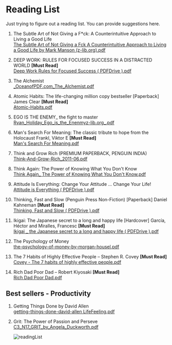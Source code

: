 # Reading List
Just trying to figure out a reading list. You can provide suggestions here.

1. The Subtle Art of Not Giving a F*ck: A Counterintuitive Approach to Living a Good Life <br>
[The Subtle Art of Not Giving a Fck A Counterintuitive Approach to Living a Good Life by Mark Manson (z-lib.org).pdf](https://github.com/mattoorahul/Reading-List/files/10921806/The.Subtle.Art.of.Not.Giving.a.Fck.A.Counterintuitive.Approach.to.Living.a.Good.Life.by.Mark.Manson.z-lib.org.pdf)

2. DEEP WORK: RULES FOR FOCUSED SUCCESS IN A DISTRACTED WORLD    **[Must Read]**<br>
[Deep Work Rules for Focused Success ( PDFDrive ).pdf](https://github.com/mattoorahul/Reading-List/files/10921883/Deep.Work.Rules.for.Focused.Success.PDFDrive.pdf)

3. The Alchemist <br>
[_OceanofPDF.com_The_Alchemist.pdf](https://github.com/mattoorahul/Reading-List/files/10921933/_OceanofPDF.com_The_Alchemist.pdf)

4. Atomic Habits: The life-changing million copy bestseller [Paperback] James Clear    **[Must Read]**<br>
[Atomic-Habits.pdf](https://github.com/mattoorahul/Reading-List/files/10921970/Atomic-Habits.pdf)

5. EGO IS THE ENEMY_ the fight to master <br>
[Ryan_Holiday_Ego_is_the_Enenmyz-lib.org_.pdf](https://github.com/mattoorahul/Reading-List/files/10921982/Ryan_Holiday_Ego_is_the_Enenmyz-lib.org_.pdf)
 
6. Man's Search For Meaning: The classic tribute to hope from the Holocaust Frankl, Viktor E   **[Must Read]**<br>
[Man's Search For Meaning.pdf](https://github.com/mattoorahul/Reading-List/files/10922065/Man.s.Search.For.Meaning.pdf)

7. Think and Grow Rich (PREMIUM PAPERBACK, PENGUIN INDIA) <br>
[Think-And-Grow-Rich_2011-06.pdf](https://github.com/mattoorahul/Reading-List/files/10922080/Think-And-Grow-Rich_2011-06.pdf)

8. Think Again: The Power of Knowing What You Don't Know <br>
[Think Again_ The Power of Knowing What You Don't Know.pdf](https://github.com/mattoorahul/Reading-List/files/10949005/Think.Again_.The.Power.of.Knowing.What.You.Don.t.Know.pdf)

9. Attitude Is Everything: Change Your Attitude ... Change Your Life! <br>
[Attitude is Everything  ( PDFDrive ).pdf](https://github.com/mattoorahul/Reading-List/files/10949008/Attitude.is.Everything.PDFDrive.pdf)

10. Thinking, Fast and Slow (Penguin Press Non-Fiction) [Paperback] Daniel Kahneman    **[Must Read]**<br>
[Thinking, Fast and Slow ( PDFDrive ).pdf](https://github.com/mattoorahul/Reading-List/files/10949015/Thinking.Fast.and.Slow.PDFDrive.pdf)

11. Ikigai: The Japanese secret to a long and happy life [Hardcover] García, Héctor and Miralles, Francesc    **[Must Read]**<br>
[Ikigai _ the Japanese secret to a long and happy life ( PDFDrive ).pdf](https://github.com/mattoorahul/Reading-List/files/10922329/Ikigai._.the.Japanese.secret.to.a.long.and.happy.life.PDFDrive.pdf)

12. The Psychology of Money <br>
[the-psychology-of-money-by-morgan-housel.pdf](https://github.com/mattoorahul/Reading-List/files/10922357/the-psychology-of-money-by-morgan-housel.pdf)

13. The 7 Habits of Highly Effective People – Stephen R. Covey    **[Must Read]**<br>
[Covey - The 7 habits of highly effective people.pdf](https://github.com/user-attachments/files/19722747/Covey.-.The.7.habits.of.highly.effective.people.pdf)

14. Rich Dad Poor Dad – Robert Kiyosaki    **[Must Read]**<br>
[Rich Dad Poor Dad.pdf](https://github.com/user-attachments/files/19722749/Rich.Dad.Poor.Dad.pdf)


## Best sellers - Productivity

1. Getting Things Done by David Allen <br>
   [getting-things-done-david-allen LifeFeeling.pdf](https://github.com/user-attachments/files/19939275/getting-things-done-david-allen.LifeFeeling.pdf)

2. Grit: The Power of Passion and Perseve <br>
   [C3_N17_GRIT_by_Angela_Duckworth.pdf](https://github.com/user-attachments/files/19939270/C3_N17_GRIT_by_Angela_Duckworth.pdf)




   ![readingList](https://github.com/user-attachments/assets/6038b7f0-7f8b-4f38-8c6e-530a0a1164dc)



   




